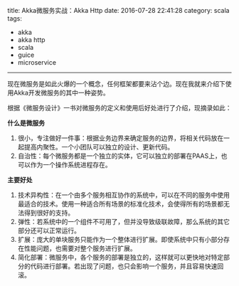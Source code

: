 title: Akka微服务实战：Akka Http
date: 2016-07-28 22:41:28
category: scala
tags:
- akka
- akka http
- scala
- guice
- microservice
---

现在微服务是如此火爆的一个概念，任何框架都要来沾个边。现在我就来介绍下使用Akka开发微服务的其中一种姿势。

根据《微服务设计》一书对微服务的定义和使用后好处进行了介绍，现摘录如此：

**什么是微服务**

1. 很小，专注做好一件事：根据业务边界来确定服务的边界，将相关代码放在一起提高内聚性。一个小团队可以独立的设计、更新代码。
2. 自治性：每个微服务都是一个独立的实体，它可以独立的部署在PAAS上，也可以作为一个操作系统进程存在。

**主要好处**

1. 技术异构性：在一个由多个服务相互协作的系统中，可以在不同的服务中使用最适合的技术。使用一种适合所有场景的标准化技术，会使得所有的场景都无法得到很好的支持。
2. 弹性：若系统中的一个组件不可用了，但并没导致级联故障，那么系统的其它部分还可以正常运行。
3. 扩展：庞大的单块服务只能作为一个整体进行扩展。即使系统中只有小部分存在性能问题，也需要对整个服务进行扩展。
4. 简化部署：微服务中，各个服务的部署是独立的，这样就可以更快地对特定部分的代码进行部署。若出现了问题，也只会影响一个服务，并且容易快速回滚。

